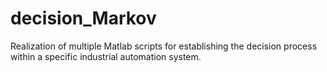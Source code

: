 # decision_Markov
Realization of multiple Matlab scripts for establishing the decision process within a specific industrial automation system.
